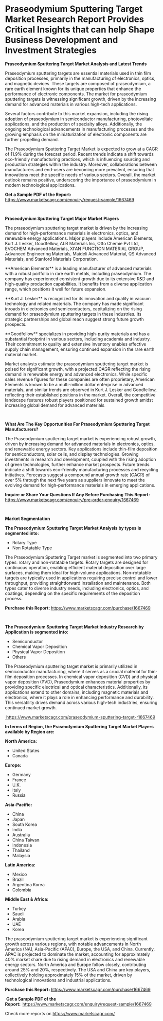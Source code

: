 <p><h1>Praseodymium Sputtering Target Market Research Report Provides Critical Insights that can help Shape Business Development and Investment Strategies</h1></p><p><strong>Praseodymium Sputtering Target Market Analysis and Latest Trends</strong></p>
<p><p>Praseodymium sputtering targets are essential materials used in thin film deposition processes, primarily in the manufacturing of electronics, optics, and magnetic devices. These targets are composed of praseodymium, a rare earth element known for its unique properties that enhance the performance of electronic components. The market for praseodymium sputtering targets is witnessing significant growth, driven by the increasing demand for advanced materials in various high-tech applications.</p><p>Several factors contribute to this market expansion, including the rising adoption of praseodymium in semiconductor manufacturing, photovoltaic applications, and the production of specialty alloys. Additionally, the ongoing technological advancements in manufacturing processes and the growing emphasis on the miniaturization of electronic components are further propelling demand.</p><p>The Praseodymium Sputtering Target Market is expected to grow at a CAGR of 11.9% during the forecast period. Recent trends indicate a shift towards eco-friendly manufacturing practices, which is influencing sourcing and production strategies within the industry. Moreover, collaborations between manufacturers and end-users are becoming more prevalent, ensuring that innovations meet the specific needs of various sectors. Overall, the market outlook remains positive, underscoring the importance of praseodymium in modern technological applications.</p></p>
<p><strong>Get a Sample PDF of the Report:&nbsp;</strong> <a href="https://www.marketscagr.com/enquiry/request-sample/1667469?utm_campaign=2648&utm_medium=2&utm_source=Github&utm_content=ia&utm_term=08032025&utm_id=praseodymium-sputtering-target">https://www.marketscagr.com/enquiry/request-sample/1667469</a></p>
<p>&nbsp;</p>
<p><strong>Praseodymium Sputtering Target Major Market Players</strong></p>
<p><p>The praseodymium sputtering target market is driven by the increasing demand for high-performance materials in electronics, optics, and renewable energy applications. Major players include American Elements, Kurt J. Lesker, Goodfellow, ALB Materials Inc, Otto Chemie Pvt Ltd, EVOCHEM Advanced Materials, XI'AN FUNCTION MATERIAL GROUP, Advanced Engineering Materials, Maideli Advanced Material, QS Advanced Materials, and Stanford Materials Corporation.</p><p>**American Elements** is a leading manufacturer of advanced materials with a robust portfolio in rare earth metals, including praseodymium. The company has experienced consistent growth due to its extensive R&D and high-quality production capabilities. It benefits from a diverse application range, which positions it well for future expansion.</p><p>**Kurt J. Lesker** is recognized for its innovation and quality in vacuum technology and related materials. The company has made significant inroads in electronics and semiconductors, capitalizing on the rising demand for praseodymium sputtering targets in these industries. Its strategic partnerships and global reach suggest strong future growth prospects.</p><p>**Goodfellow** specializes in providing high-purity materials and has a substantial footprint in various sectors, including academia and industry. Their commitment to quality and extensive inventory enables effective supply chain management, ensuring continued expansion in the rare earth material market.</p><p>Market analysts estimate the praseodymium sputtering target market is poised for significant growth, with a projected CAGR reflecting the rising demand in renewable energy and advanced electronics. While specific sales revenue figures for these companies are often proprietary, American Elements is known to be a multi-million dollar enterprise in advanced materials, and similar trends are observed in Kurt J. Lesker and Goodfellow, reflecting their established positions in the market. Overall, the competitive landscape features robust players positioned for sustained growth amidst increasing global demand for advanced materials.</p></p>
<p>&nbsp;</p>
<p><strong>What Are The Key Opportunities For Praseodymium Sputtering Target Manufacturers?</strong></p>
<p><p>The Praseodymium sputtering target market is experiencing robust growth, driven by increasing demand for advanced materials in electronics, optics, and renewable energy sectors. Key applications include thin-film deposition for semiconductors, solar cells, and display technologies. Growing investments in research and development, coupled with the rising adoption of green technologies, further enhance market prospects. Future trends indicate a shift towards eco-friendly manufacturing processes and recycling initiatives. Forecasts suggest a compound annual growth rate (CAGR) of over 5% through the next five years as suppliers innovate to meet the evolving demand for high-performance materials in emerging applications.</p></p>
<p><strong>Inquire or Share Your Questions If Any Before Purchasing This Report:</strong> <a href="https://www.marketscagr.com/enquiry/pre-order-enquiry/1667469?utm_campaign=2648&utm_medium=2&utm_source=Github&utm_content=ia&utm_term=08032025&utm_id=praseodymium-sputtering-target">https://www.marketscagr.com/enquiry/pre-order-enquiry/1667469</a></p>
<p>&nbsp;</p>
<p><strong>Market Segmentation</strong></p>
<p><strong>The Praseodymium Sputtering Target Market Analysis by types is segmented into:</strong></p>
<p><ul><li>Rotary Type</li><li>Non Rotatable Type</li></ul></p>
<p><p>The Praseodymium Sputtering Target market is segmented into two primary types: rotary and non-rotatable targets. Rotary targets are designed for continuous operation, enabling efficient material deposition over large surfaces, making them ideal for high-volume applications. Non-rotatable targets are typically used in applications requiring precise control and lower throughput, providing straightforward installation and maintenance. Both types cater to diverse industry needs, including electronics, optics, and coatings, depending on the specific requirements of the deposition process.</p></p>
<p><strong>Purchase this Report:&nbsp;</strong><a href="https://www.marketscagr.com/purchase/1667469?utm_campaign=2648&utm_medium=2&utm_source=Github&utm_content=ia&utm_term=08032025&utm_id=praseodymium-sputtering-target">https://www.marketscagr.com/purchase/1667469</a></p>
<p>&nbsp;</p>
<p><strong>The Praseodymium Sputtering Target Market Industry Research by Application is segmented into:</strong></p>
<p><ul><li>Semiconductor</li><li>Chemical Vapor Deposition</li><li>Physical Vapor Deposition</li><li>Others</li></ul></p>
<p><p>The Praseodymium sputtering target market is primarily utilized in semiconductor manufacturing, where it serves as a crucial material for thin-film deposition processes. In chemical vapor deposition (CVD) and physical vapor deposition (PVD), Praseodymium enhances material properties by providing specific electrical and optical characteristics. Additionally, its applications extend to other domains, including magnetic materials and electronics, where it plays a role in enhancing performance and durability. This versatility drives demand across various high-tech industries, ensuring continued market growth.</p></p>
<p><a href="https://www.marketscagr.com/praseodymium-sputtering-target-r1667469?utm_campaign=2648&utm_medium=2&utm_source=Github&utm_content=ia&utm_term=08032025&utm_id=praseodymium-sputtering-target">&nbsp;https://www.marketscagr.com/praseodymium-sputtering-target-r1667469</a></p>
<p><strong>In terms of Region, the Praseodymium Sputtering Target Market Players available by Region are:</strong></p>
<p>
    <p> <strong> North America: </strong>
        <ul>
            <li>United States</li>
            <li>Canada</li>
        </ul>
        </p> 
    <p> <strong> Europe: </strong>
        <ul>
            <li>Germany</li>
            <li>France</li>
            <li>U.K.</li>
            <li>Italy</li>
            <li>Russia</li>
        </ul>
        </p> 
    <p> <strong> Asia-Pacific: </strong>
        <ul>
            <li>China</li>
            <li>Japan</li>
            <li>South Korea</li>
            <li>India</li>
            <li>Australia</li>
            <li>China Taiwan</li>
            <li>Indonesia</li>
            <li>Thailand</li>
            <li>Malaysia</li>
        </ul>
        </p> 
    <p> <strong> Latin America: </strong>
        <ul>
            <li>Mexico</li>
            <li>Brazil</li>
            <li>Argentina Korea</li>
            <li>Colombia</li>
        </ul>
        </p> 
    <p> <strong> Middle East & Africa: </strong>
        <ul>
            <li>Turkey</li>
            <li>Saudi</li>
            <li>Arabia</li>
            <li>UAE</li>
            <li>Korea</li>
        </ul>
    </p>
    </p>
<p><p>The praseodymium sputtering target market is experiencing significant growth across various regions, with notable advancements in North America (NA), Asia-Pacific (APAC), Europe, the USA, and China. Currently, APAC is projected to dominate the market, accounting for approximately 40% market share due to rising demand in electronics and renewable energy sectors. North America and Europe follow closely, contributing around 25% and 20%, respectively. The USA and China are key players, collectively holding approximately 15% of the market, driven by technological innovations and industrial applications.</p></p>
<p><strong>Purchase this Report: </strong><a href="https://www.marketscagr.com/purchase/1667469?utm_campaign=2648&utm_medium=2&utm_source=Github&utm_content=ia&utm_term=08032025&utm_id=praseodymium-sputtering-target">https://www.marketscagr.com/purchase/1667469</a></p>
<p>&nbsp;<strong>Get a Sample PDF of the Report:&nbsp;&nbsp;</strong><a href="https://www.marketscagr.com/enquiry/request-sample/1667469?utm_campaign=2648&utm_medium=2&utm_source=Github&utm_content=ia&utm_term=08032025&utm_id=praseodymium-sputtering-target">https://www.marketscagr.com/enquiry/request-sample/1667469</a></p>
<p><strong></strong></p>
<p>Check more reports on <a href="https://www.marketscagr.com/?utm_campaign=2648&utm_medium=2&utm_source=Github&utm_content=ia&utm_term=08032025&utm_id=praseodymium-sputtering-target">https://www.marketscagr.com/</a></p>